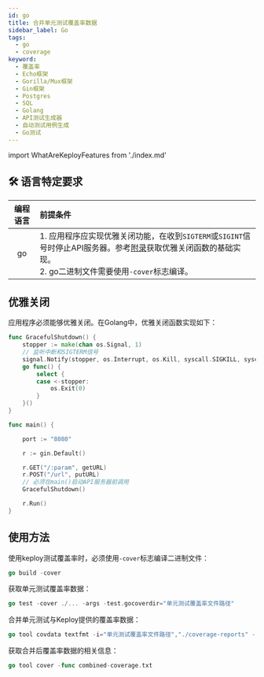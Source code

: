 ```yaml
---
id: go
title: 合并单元测试覆盖率数据
sidebar_label: Go
tags:
  - go
  - coverage
keyword:
  - 覆盖率
  - Echo框架
  - Gorilla/Mux框架
  - Gin框架
  - Postgres
  - SQL
  - Golang
  - API测试生成器
  - 自动测试用例生成
  - Go测试
---
```


import WhatAreKeployFeatures from './index.md'

<WhatAreKeployFeatures/>

## 🛠️ 语言特定要求

| 编程语言       | 前提条件                                                                                                                                                                                                                                                       |
| :------------: | :------------------------------------------------------------------------------------------------------------------------------------------------------------------------------------------------------------------------------------------------------------------ |
|       go       | 1. 应用程序应实现优雅关闭功能，在收到`SIGTERM`或`SIGINT`信号时停止API服务器。参考[附录](#graceful-shutdown)获取优雅关闭函数的基础实现。<br/> 2. go二进制文件需要使用`-cover`标志编译。 |

## 优雅关闭

应用程序必须能够优雅关闭。在Golang中，优雅关闭函数实现如下：

```go
func GracefulShutdown() {
	stopper := make(chan os.Signal, 1)
	// 监听中断和SIGTERM信号
	signal.Notify(stopper, os.Interrupt, os.Kill, syscall.SIGKILL, syscall.SIGTERM)
	go func() {
		select {
		case <-stopper:
			os.Exit(0)
		}
	}()
}

func main() {

	port := "8080"

	r := gin.Default()

	r.GET("/:param", getURL)
	r.POST("/url", putURL)
	// 必须在main()启动API服务器前调用
	GracefulShutdown()

	r.Run()
}
```

## 使用方法

使用keploy测试覆盖率时，必须使用`-cover`标志编译二进制文件：

```go
go build -cover
```

获取单元测试覆盖率数据：

```go
go test -cover ./... -args -test.gocoverdir="单元测试覆盖率文件路径"
```

合并单元测试与Keploy提供的覆盖率数据：

```go
go tool covdata textfmt -i="单元测试覆盖率文件路径","./coverage-reports" -o combined-coverage.txt
```

获取合并后覆盖率数据的相关信息：

```go
go tool cover -func combined-coverage.txt
```